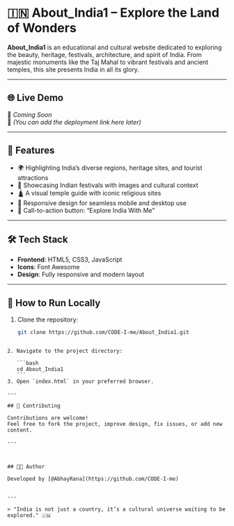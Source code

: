 
# 🇮🇳 About_India1 – Explore the Land of Wonders

**About_India1** is an educational and cultural website dedicated to exploring the beauty, heritage, festivals, architecture, and spirit of India. From majestic monuments like the Taj Mahal to vibrant festivals and ancient temples, this site presents India in all its glory.

---

## 🌐 Live Demo

🚀 _Coming Soon_  
🔗 *(You can add the deployment link here later)*

---



## 📌 Features

- 🌍 Highlighting India’s diverse regions, heritage sites, and tourist attractions
- 🎨 Showcasing Indian festivals with images and cultural context
- 🛕 A visual temple guide with iconic religious sites
- 📱 Responsive design for seamless mobile and desktop use
- 🎯 Call-to-action button: “Explore India With Me”

---

## 🛠️ Tech Stack

- **Frontend**: HTML5, CSS3, JavaScript  
- **Icons**: Font Awesome  
- **Design**: Fully responsive and modern layout

---

## 🚀 How to Run Locally

1. Clone the repository:
   ```bash
   git clone https://github.com/CODE-I-me/About_India1.git
````

2. Navigate to the project directory:

   ```bash
   cd About_India1
   ```
3. Open `index.html` in your preferred browser.

---

## 🤝 Contributing

Contributions are welcome!
Feel free to fork the project, improve design, fix issues, or add new content.

---



## 👨‍💻 Author

Developed by [@AbhayRana](https://github.com/CODE-I-me)


---

> "India is not just a country, it’s a cultural universe waiting to be explored." 🇮🇳


